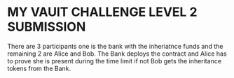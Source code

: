 # MY VAUlT CHALLENGE LEVEL 2 SUBMISSION
There are 3 participants one is the bank with the inheriatnce funds and the remaining 2 are Alice and Bob. 
The Bank deploys the contract and Alice has to prove she is present during the time limit if not Bob gets the inheritance tokens from the Bank.